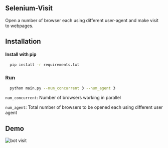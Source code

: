 ## Selenium-Visit 

Open a number of browser each using different user-agent
and make visit to webpages.
## Installation 

#### Install with pip

```bash 
  pip install -r requirements.txt
```
    
### Run
```bash
  python main.py --num_concurrent 3 --num_agent 3
```
`num_concurrent`: Number of browsers working in parallel

`num_agent`: Total number of browsers to be opened each using different user agent

## Demo

![bot visit](https://user-images.githubusercontent.com/60483464/123739669-a5b19380-d8c4-11eb-9012-428599fc8e35.gif)


  
